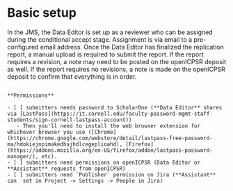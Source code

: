 # Basic setup

In the JMS, the Data Editor is set up as a reviewer who can be assigned during the conditional accept stage. Assignment is via email to a pre-configured email address. Once the Data Editor has finalized the replication report, a manual upload is required to submit the report. If the report requires a revision, a note may need to be posted on the openICPSR deposit as well. If the report requires no revisions, a note is made on the openICPSR deposit to confirm that everything is in order.

```{note}

**Permissions**

- [ ] submitters needs password to ScholarOne (**Data Editor** shares via [LastPass](https://it.cornell.edu/faculty-password-mgmt-staff-students/sign-cornell-lastpass-account))
   - Then you'll need to install the web browser extension for whichever browser you use ([Chrome](https://chrome.google.com/webstore/detail/lastpass-free-password-ma/hdokiejnpimakedhajhdlcegeplioahd), [Firefox](https://addons.mozilla.org/en-US/firefox/addon/lastpass-password-manager/), etc).
- [ ] submitters need permissions on openICPSR (Data Editor or **Assistant** requests from openICPSR)
- [ ] submitters need `Publisher` permission on Jira (**Assistant** can  set in Project -> Settings -> People in Jira)

```
